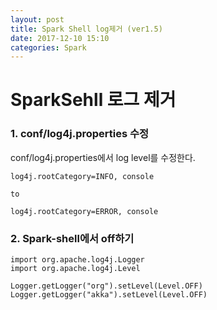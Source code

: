 ```yaml
---
layout: post
title: Spark Shell log제거 (ver1.5)
date: 2017-12-10 15:10
categories: Spark
---
```


# SparkSehll 로그 제거

### 1. conf/log4j.properties 수정

conf/log4j.properties에서 log level를 수정한다.

```
log4j.rootCategory=INFO, console

to

log4j.rootCategory=ERROR, console
```

### 2. Spark-shell에서 off하기

```
import org.apache.log4j.Logger
import org.apache.log4j.Level

Logger.getLogger("org").setLevel(Level.OFF)
Logger.getLogger("akka").setLevel(Level.OFF)
```


